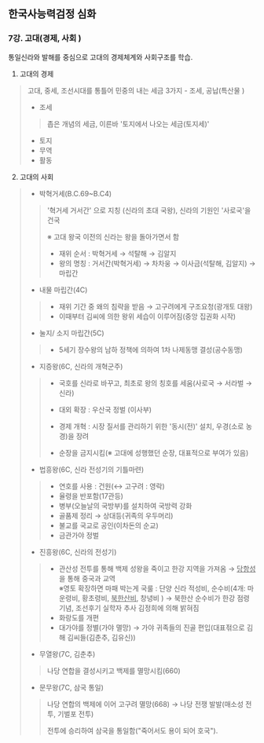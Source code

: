 ## 한국사능력검정 심화 

### 7강. 고대(경제, 사회 ) 



통일신라와 발해를 중심으로 고대의 경제체계와 사회구조를 학습.

1. 고대의 경제 

> 고대, 중세, 조선시대를 통틀어 민중의 내는 세금 3가지 - 조세, 공납(특산물 )
>
> - 조세 
>
> >  좁은 개념의 세금, 이른바 '토지에서 나오는 세금(토지세)'
>
> - 토지
> - 무역
> - 활동
>

2. 고대의 사회 

> - 박혁거세(B.C.69~B.C4)
>
> > '혁거세 거서간' 으로 지칭 (신라의 초대 국왕), 신라의 기원인 '사로국'을 건국
> >
> > ※ 고대 왕국 이전의 신라는 왕을 돌아가면서 함
> >
> > - 재위 순서 : 박혁거세 → 석탈해 → 김알지 
> > - 왕의 명칭 : 거서간(박혁거세) → 차차웅 → 이사금(석탈해, 김알지) → 마립간 
>
> 
>
> - 내물 마립간(4C)
>
> > * 재위 기간 중 왜의 침략을 받음 → 고구려에게 구조요청(광개토 대왕) 
> > * 이때부터 김씨에 의한 왕위 세습이 이루어짐(중앙 집권화 시작) 
>
> 
>
> - 눌지/ 소지 마립간(5C)
>
> > * 5세기 장수왕의 남하 정책에 의하여 1차 나제동맹 결성(공수동맹) 
>
> 
>
> - 지증왕(6C, 신라의 개혁군주)
>
> > * 국호를 신라로 바꾸고, 최초로 왕의 칭호를 세움(사로국 → 서라벌 → 신라)
> >
> > * 대외 확장 : 우산국 정벌 (이사부)
> > * 경제 개혁 : 시장 질서를 관리하기 위한 '동시(전)'  설치, 우경(소로 농경)을 장려 
> > * 순장을 금지시킴(※ 고대에 성행했던 순장, 대표적으로 부여가 있음)
>
> 
>
> - 법흥왕(6C, 신라 전성기의 기틀마련) 
>
> > * 연호를 사용 : 건원(↔ 고구려 : 영락)
> > * 율령을 반포함(17관등)
> > * 병부(오늘날의 국방부)를 설치하여 국방력 강화
> > * 골품제 정리 → 상대등(귀족의 우두머리)
> > * 불교를 국교로 공인(이차돈의 순교)
> > * 금관가야 정벌
>
> 
>
> - 진흥왕(6C, 신라의 전성기)
>
> > * 관산성 전투를 통해 백제 성왕을 죽이고 한강 지역을 가져옴 → <u>당항성</u>을 통해 중국과 교역 <br>※영토 확장하면 마패 박는게 국룰 : 단양 신라 적성비, 순수비(4개: 마운령비, 황초령비, <u>북한산비,</u> 창녕비 )  → 북한산 순수비가 한강 점령 기념, 조선후기 실학자 추사 김정희에 의해 밝혀짐 
> > * 화랑도를 개편 
> > * 대가야를 정별(가야 멸망) → 가야 귀족들의 진골 편입(대표젂으로 김해 김씨들(김춘추, 김유신))
>
> 
>
> - 무열왕(7C, 김춘추)
>
> > 나당 연합을 결성시키고 백제를 멸망시킴(660) 
>
> 
>
> - 문무왕(7C, 삼국 통일)
>
> > 나당 연합의 백제에 이어 고구려 멸망(668) → 나당 전쟁 발발(매소성 전투, 기벌포 전투)
> >
> > 전투에 승리하여 삼국을 통일함("죽어서도 용이 되어 호국").

